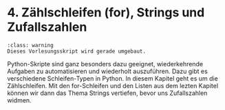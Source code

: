 # 4. Zählschleifen (for), Strings und Zufallszahlen

```{admonition} Hinweise zur Vorlesung Objektorientierte Programmierung im WiSe 2025/26
:class: warning
Dieses Vorlesungsskript wird gerade umgebaut.
```

Python-Skripte sind ganz besonders dazu geeignet, wiederkehrende Aufgaben zu
automatisieren und wiederholt auszuführen. Dazu gibt es verschiedene
Schleifen-Typen in Python. In diesem Kapitel geht es um die Zählschleifen. Mit
den for-Schleifen und den Listen aus dem lezten Kapitel können wir dann das
Thema Strings vertiefen, bevor uns Zufallszahlen widmen.
